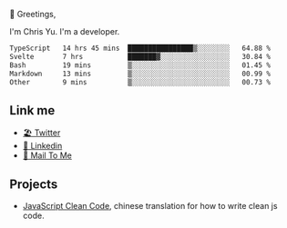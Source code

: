 👋 Greetings, 

I'm Chris Yu. I'm a developer. 


<!--START_SECTION:waka-->

```txt
TypeScript   14 hrs 45 mins  ████████████████▒░░░░░░░░   64.88 %
Svelte       7 hrs           ███████▓░░░░░░░░░░░░░░░░░   30.84 %
Bash         19 mins         ▒░░░░░░░░░░░░░░░░░░░░░░░░   01.45 %
Markdown     13 mins         ▒░░░░░░░░░░░░░░░░░░░░░░░░   00.99 %
Other        9 mins          ▒░░░░░░░░░░░░░░░░░░░░░░░░   00.73 %
```

<!--END_SECTION:waka-->

## Link me

- [🏖️ Twitter](https://twitter.com/yuetong3yu)
- [🧳 Linkedin](https://www.linkedin.com/in/yuetong3yu)
- [📧 Mail To Me](mailto:yuetong3yu@gmail.com)


## Projects 

- [JavaScript Clean Code](https://js-clean-code-cn.vercel.app/), chinese translation for how to write clean js code.
